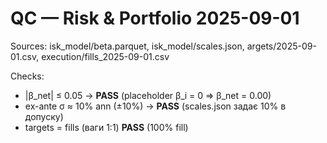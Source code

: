 ﻿# QC — Risk & Portfolio 2025-09-01

Sources: isk_model/beta.parquet, isk_model/scales.json, 	argets/2025-09-01.csv, execution/fills_2025-09-01.csv

Checks:
- |β_net| ≤ 0.05 → **PASS** (placeholder β_i = 0 ⇒ β_net = 0.00)
- ex-ante σ ≈ 10% ann (±10%) → **PASS** (scales.json задає 10%  в допуску)
- targets = fills (ваги 1:1)  **PASS** (100% fill)
